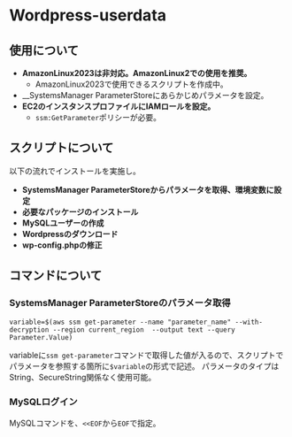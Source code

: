 # Wordpress-userdata
## 使用について
* __AmazonLinux2023は非対応。AmazonLinux2での使用を推奨。__
    * AmazonLinux2023で使用できるスクリプトを作成中。
* __SystemsManager ParameterStoreにあらかじめパラメータを設定。
* __EC2のインスタンスプロファイルにIAMロールを設定。__
    * ` ssm:GetParameter `ポリシーが必要。


## スクリプトについて
以下の流れでインストールを実施し。
* __SystemsManager ParameterStoreからパラメータを取得、環境変数に設定__
* __必要なパッケージのインストール__
* __MySQLユーザーの作成__
* __Wordpressのダウンロード__
* __wp-config.phpの修正__


## コマンドについて
### SystemsManager ParameterStoreのパラメータ取得

```
variable=$(aws ssm get-parameter --name "parameter_name" --with-decryption --region current_region  --output text --query Parameter.Value)
```

variableに` ssm get-parameter `コマンドで取得した値が入るので、スクリプトでパラメータを参照する箇所に` $variable `の形式で記述。
パラメータのタイプはString、SecureString関係なく使用可能。

### MySQLログイン
MySQLコマンドを、` <<EOF `から` EOF `で指定。